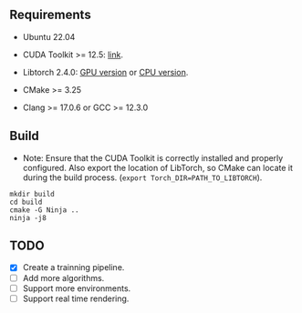 ## Requirements

- Ubuntu 22.04

- CUDA Toolkit >= 12.5: [link](https://developer.nvidia.com/cuda-downloads).

- Libtorch 2.4.0: [GPU version](https://download.pytorch.org/libtorch/cu124/) or [CPU version](https://download.pytorch.org/libtorch/cpu/).

- CMake >= 3.25

- Clang >= 17.0.6 or GCC >= 12.3.0

## Build

- Note: Ensure that the CUDA Toolkit is correctly installed and properly configured. Also export the location of LibTorch, so CMake can locate it during the build process. (```export Torch_DIR=PATH_TO_LIBTORCH```).

```
mkdir build
cd build
cmake -G Ninja ..
ninja -j8
```

## TODO

- [x] Create a trainning pipeline.
- [ ] Add more algorithms.
- [ ] Support more environments.
- [ ] Support real time rendering.